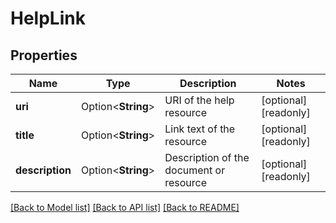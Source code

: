 # HelpLink

## Properties

Name | Type | Description | Notes
------------ | ------------- | ------------- | -------------
**uri** | Option<**String**> | URI of the help resource | [optional][readonly]
**title** | Option<**String**> | Link text of the resource | [optional][readonly]
**description** | Option<**String**> | Description of the document or resource | [optional][readonly]

[[Back to Model list]](../README.md#documentation-for-models) [[Back to API list]](../README.md#documentation-for-api-endpoints) [[Back to README]](../README.md)


